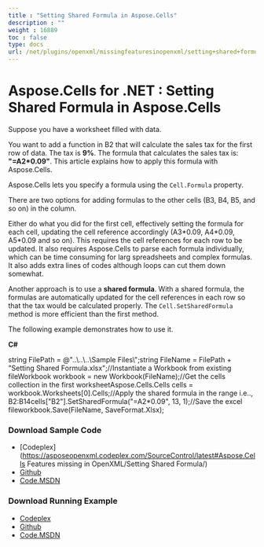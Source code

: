 ```yaml
---
title : "Setting Shared Formula in Aspose.Cells" 
description : "" 
weight : 16889 
toc : false
type: docs
url: /net/plugins/openxml/missingfeaturesinopenxml/setting+shared+formula+in+aspose.cells/
---
```


# Aspose.Cells for .NET : Setting Shared Formula in Aspose.Cells


Suppose you have a worksheet filled with data.

You want to add a function in B2 that will calculate the sales tax for the first row of data. The tax is **9%**. The formula that calculates the sales tax is: **"=A2\*0.09"**. This article explains how to apply this formula with Aspose.Cells.

Aspose.Cells lets you specify a formula using the `Cell.Formula` property.

There are two options for adding formulas to the other cells (B3, B4, B5, and so on) in the column.

Either do what you did for the first cell, effectively setting the formula for each cell, updating the cell reference accordingly (A3\*0.09, A4\*0.09, A5\*0.09 and so on). This requires the cell references for each row to be updated. It also requires Aspose.Cells to parse each formula individually, which can be time consuming for larg spreadsheets and complex formulas. It also adds extra lines of codes although loops can cut them down somewhat.

Another approach is to use a **shared formula**. With a shared formula, the formulas are automatically updated for the cell references in each row so that the tax would be calculated properly. The `Cell.SetSharedFormula` method is more efficient than the first method.

The following example demonstrates how to use it.

**C#**

string FilePath = @"..\\..\\..\\Sample Files\\";string FileName = FilePath + "Setting Shared Formula.xlsx";//Instantiate a Workbook from existing fileWorkbook workbook = new Workbook(FileName);//Get the cells collection in the first worksheetAspose.Cells.Cells cells = workbook.Worksheets\[0\].Cells;//Apply the shared formula in the range i.e.., B2:B14cells\["B2"\].SetSharedFormula("=A2\*0.09", 13, 1);//Save the excel fileworkbook.Save(FileName, SaveFormat.Xlsx);

### Download Sample Code

*   [Codeplex](https://asposeopenxml.codeplex.com/SourceControl/latest#Aspose.Cells Features missing in OpenXML/Setting Shared Formula/)
*   [Github](https://github.com/aspose-cells/Aspose.Cells-for-.NET/tree/master/Plugins/Aspose.Cells%20Vs%20OpenXML%20Spreadsheets/OpenXML%20Missing%20Features/Setting%20Shared%20Formula)
*   [Code.MSDN](https://code.msdn.microsoft.com/AsposeCells-Features-8fba7c3c/view/SourceCode#content)

### Download Running Example

*   [Codeplex](https://asposecellsopenxml.codeplex.com/releases/view/619160)
*   [Github](https://github.com/aspose-cells/Aspose.Cells-for-.NET/releases/tag/MissingFeaturesOpenXMLExcelv1.1)
*   [Code.MSDN](https://code.msdn.microsoft.com/AsposeCells-Features-8fba7c3c)

